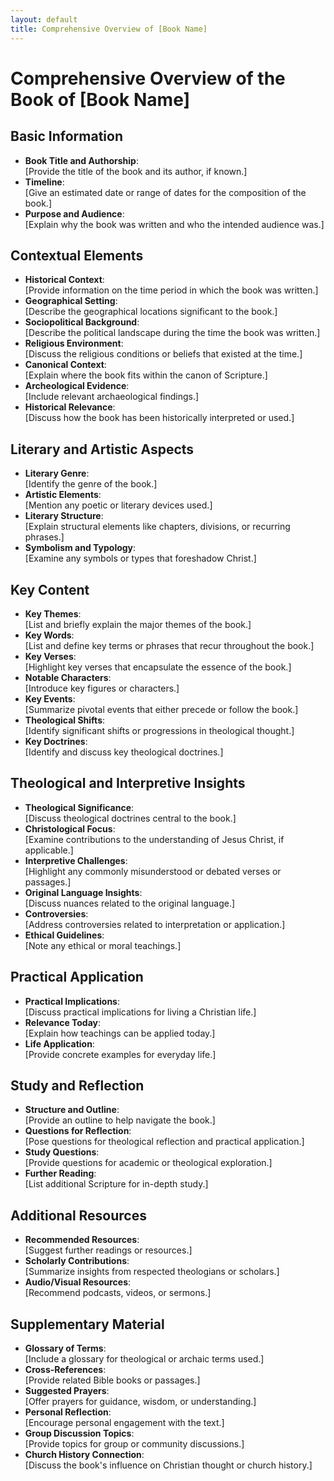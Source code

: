 ```yaml
---
layout: default
title: Comprehensive Overview of [Book Name]
---
```


# Comprehensive Overview of the Book of [Book Name]

## Basic Information
- **Book Title and Authorship**:  
  [Provide the title of the book and its author, if known.]
- **Timeline**:  
  [Give an estimated date or range of dates for the composition of the book.]
- **Purpose and Audience**:  
  [Explain why the book was written and who the intended audience was.]

## Contextual Elements
- **Historical Context**:  
  [Provide information on the time period in which the book was written.]
- **Geographical Setting**:  
  [Describe the geographical locations significant to the book.]
- **Sociopolitical Background**:  
  [Describe the political landscape during the time the book was written.]
- **Religious Environment**:  
  [Discuss the religious conditions or beliefs that existed at the time.]
- **Canonical Context**:  
  [Explain where the book fits within the canon of Scripture.]
- **Archeological Evidence**:  
  [Include relevant archaeological findings.]
- **Historical Relevance**:  
  [Discuss how the book has been historically interpreted or used.]
  
  
## Literary and Artistic Aspects
- **Literary Genre**:  
  [Identify the genre of the book.]
- **Artistic Elements**:  
  [Mention any poetic or literary devices used.]
- **Literary Structure**:  
  [Explain structural elements like chapters, divisions, or recurring phrases.]
- **Symbolism and Typology**:  
  [Examine any symbols or types that foreshadow Christ.]

## Key Content
- **Key Themes**:  
  [List and briefly explain the major themes of the book.]
- **Key Words**:  
  [List and define key terms or phrases that recur throughout the book.]
- **Key Verses**:  
  [Highlight key verses that encapsulate the essence of the book.]
- **Notable Characters**:  
  [Introduce key figures or characters.]
- **Key Events**:  
  [Summarize pivotal events that either precede or follow the book.]
- **Theological Shifts**:  
  [Identify significant shifts or progressions in theological thought.]
- **Key Doctrines**:  
  [Identify and discuss key theological doctrines.]

## Theological and Interpretive Insights
- **Theological Significance**:  
  [Discuss theological doctrines central to the book.]
- **Christological Focus**:  
  [Examine contributions to the understanding of Jesus Christ, if applicable.]
- **Interpretive Challenges**:  
  [Highlight any commonly misunderstood or debated verses or passages.]
- **Original Language Insights**:  
  [Discuss nuances related to the original language.]
- **Controversies**:  
  [Address controversies related to interpretation or application.]
- **Ethical Guidelines**:  
  [Note any ethical or moral teachings.]


## Practical Application
- **Practical Implications**:  
  [Discuss practical implications for living a Christian life.]
- **Relevance Today**:  
  [Explain how teachings can be applied today.]
- **Life Application**:  
  [Provide concrete examples for everyday life.]


## Study and Reflection
- **Structure and Outline**:  
  [Provide an outline to help navigate the book.]
- **Questions for Reflection**:  
  [Pose questions for theological reflection and practical application.]
- **Study Questions**:  
  [Provide questions for academic or theological exploration.]
- **Further Reading**:  
  [List additional Scripture for in-depth study.]

## Additional Resources
- **Recommended Resources**:  
  [Suggest further readings or resources.]
- **Scholarly Contributions**:  
  [Summarize insights from respected theologians or scholars.]
- **Audio/Visual Resources**:  
  [Recommend podcasts, videos, or sermons.]

## Supplementary Material
- **Glossary of Terms**:  
  [Include a glossary for theological or archaic terms used.]
- **Cross-References**:  
  [Provide related Bible books or passages.]
- **Suggested Prayers**:  
  [Offer prayers for guidance, wisdom, or understanding.]
- **Personal Reflection**:  
  [Encourage personal engagement with the text.]
- **Group Discussion Topics**:  
  [Provide topics for group or community discussions.]
- **Church History Connection**:  
  [Discuss the book's influence on Christian thought or church history.]

